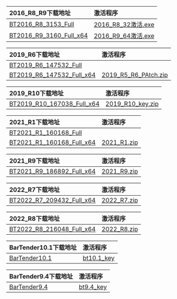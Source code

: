 <b>2016_R8_R9下载地址</b> | <b>激活程序</b>
:---------- | :----------
[BT2016_R8_3153_Full](https://flist.2091k.cn/down/cct3dnvpibd/1910787893/BT2016_R8_3153_Full.exe)  | [2016_R8_32激活.exe](http://app.2091k.cn/bt/2016_R8_key.zip)
[BT2016_R9_3160_Full_x64](https://downloads1.bartendersoftware.com.cn/BarTender/11.0/BT2016_R9_3160_Full_x64.exe)  | [2016_R9_64激活.exe](http://app.2091k.cn/bt/2016_R9_64激活.exe)

<b>2019_R6下载地址</b> | <b>激活程序</b>
:---------- | :----------
[BT2019_R6_147532_Full](https://downloads1.bartendersoftware.com.cn/BarTender/11.1/BT2019_R6_147532_Full.exe)  | 
[BT2019_R6_147532_Full_x64](https://downloads1.bartendersoftware.com.cn/BarTender/11.1/BT2019_R6_147532_Full_x64.exe)  | [2019_R5_R6_PAtch.zip](http://app.2091k.cn/bt/2019_R5_R6_PAtch.zip)

<b>2019_R10下载地址</b> | <b>激活程序</b>
:---------- | :----------
[BT2019_R10_167038_Full_x64](https://downloads1.bartendersoftware.com.cn/BarTender/11.1/BT2019_R10_167038_Full_x64.exe)  | [2019_R10_key.zip](http://app.2091k.cn/bt/2019_R10_key.zip)

<b>2021_R1下载地址</b> | <b>激活程序</b>
:---------- | :----------
[BT2021_R1_160168_Full](https://downloads1.bartendersoftware.com.cn/BarTender/11.2/BT2021_R1_160168_Full.exe)  | 
[BT2021_R1_160168_Full_x64](https://downloads1.bartendersoftware.com.cn/BarTender/11.2/BT2021_R1_160168_Full_x64.exe)  | [2021_R1.zip](http://app.2091k.cn/bt/2021_R1.zip)

<b>2021_R9下载地址</b> | <b>激活程序</b>
:---------- | :----------
[BT2021_R9_186892_Full_x64](https://downloads1.bartendersoftware.com.cn/BarTender/11.2/BT2021_R9_186892_Full_x64.exe)  | [2021_R9.zip](http://app.2091k.cn/bt/2021_R9_key.zip)

<b>2022_R7下载地址</b> | <b>激活程序</b>
:---------- | :----------
[BT2022_R7_209432_Full_x64](https://downloads1.bartendersoftware.com.cn/BarTender/11.3/BT2022_R7_209432_Full_x64.exe)  | [2022_R7.zip](http://app.2091k.cn/bt/2022_R7.zip)

<b>2022_R8下载地址</b> | <b>激活程序</b>
:---------- | :----------
[BT2022_R8_216048_Full_x64](https://downloads1.bartendersoftware.com.cn/BarTender/11.3/BT2022_R8_216048_Full_x64.exe)  | [2022_R8.zip](http://app.2091k.cn/bt/2022_R8_key.zip)


<b>BarTender10.1下载地址</b> | <b>激活程序</b>
:---------- | :----------
[BarTender10.1](https://downloads1.bartendersoftware.com.cn/BarTender/10.1/BT101_SR4_2961_Suite.exe)  | [bt10.1_key](https://app.2091k.cn/bt/bt10.1_key.exe)



<b>BarTender9.4下载地址</b> | <b>激活程序</b>
:---------- | :----------
[BarTender9.4](https://downloads1.bartendersoftware.com.cn/BarTender/9.4/BT94_SR3_2781_Suite.exe)  | [bt9.4_key](http://app.2091k.cn/bt/bt9.4_key.exe)
